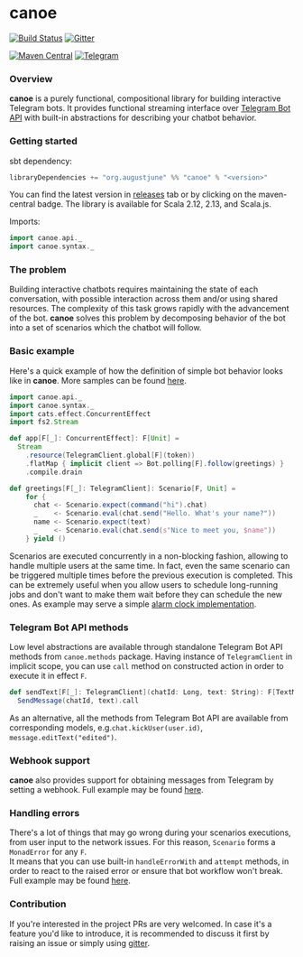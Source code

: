 canoe
=============

[![Build Status](https://travis-ci.org/augustjune/canoe.svg?branch=master)](https://travis-ci.org/augustjune/canoe)
[![Gitter](https://badges.gitter.im/augustjune-canoe/community.svg)](https://gitter.im/augustjune-canoe/community?utm_source=badge&utm_medium=badge&utm_campaign=pr-badge)

[![Maven Central](https://maven-badges.herokuapp.com/maven-central/org.augustjune/canoe_2.12/badge.svg)](https://maven-badges.herokuapp.com/maven-central/org.augustjune/canoe_2.12)
[![Telegram](https://img.shields.io/badge/Bot%20API-4.6%20-00aced.svg)](https://core.telegram.org/bots/api#recent-changes)
    
### Overview
**canoe** is a purely functional, compositional library for building interactive Telegram bots.
It provides functional streaming interface over [Telegram Bot API](https://core.telegram.org/bots/api) 
with built-in abstractions for describing your chatbot behavior.

### Getting started
sbt dependency:
```scala
libraryDependencies += "org.augustjune" %% "canoe" % "<version>"
```
You can find the latest version in [releases](https://github.com/augustjune/canoe/releases) tab 
or by clicking on the maven-central badge. The library is available for Scala 2.12, 2.13, and Scala.js.

Imports:
```scala
import canoe.api._
import canoe.syntax._
```

### The problem
Building interactive chatbots requires maintaining the state of each conversation, 
with possible interaction across them and/or using shared resources.
The complexity of this task grows rapidly with the advancement of the bot.
**canoe** solves this problem by decomposing behavior of the bot into a set of scenarios 
which the chatbot will follow.

### Basic example
Here's a quick example of how the definition of simple bot behavior looks like in **canoe**. 
More samples can be found [here](https://github.com/augustjune/canoe/tree/master/examples/src/main/scala/samples). 

```scala
import canoe.api._
import canoe.syntax._
import cats.effect.ConcurrentEffect
import fs2.Stream

def app[F[_]: ConcurrentEffect]: F[Unit] = 
  Stream
    .resource(TelegramClient.global[F](token))
    .flatMap { implicit client => Bot.polling[F].follow(greetings) }
    .compile.drain

def greetings[F[_]: TelegramClient]: Scenario[F, Unit] =
    for {
      chat <- Scenario.expect(command("hi").chat)
      _    <- Scenario.eval(chat.send("Hello. What's your name?"))
      name <- Scenario.expect(text)
      _    <- Scenario.eval(chat.send(s"Nice to meet you, $name"))
    } yield ()
```

Scenarios are executed concurrently in a non-blocking fashion, 
allowing to handle multiple users at the same time.
In fact, even the same scenario can be triggered multiple times before 
the previous execution is completed.
This can be extremely useful when you allow users to schedule long-running jobs 
and don't want to make them wait before they can schedule the new ones.
As example may serve a simple [alarm clock implementation](https://github.com/augustjune/canoe/tree/master/examples/src/main/scala/samples/TimerAlarm.scala).


### Telegram Bot API methods
Low level abstractions are available through standalone Telegram Bot API methods from `canoe.methods` package.
Having instance of `TelegramClient` in implicit scope, 
you can use `call` method on constructed action in order to execute it in effect `F`.

```scala
def sendText[F[_]: TelegramClient](chatId: Long, text: String): F[TextMessage] = 
  SendMessage(chatId, text).call
```

As an alternative, all the methods from Telegram Bot API are available from corresponding models,
e.g.`chat.kickUser(user.id)`, `message.editText("edited")`.

### Webhook support
**canoe** also provides support for obtaining messages from Telegram by setting a webhook.
Full example may be found [here](https://github.com/augustjune/canoe/blob/master/examples/src/main/scala/samples/WebhookGreetings.scala).

### Handling errors
There's a lot of things that may go wrong during your scenarios executions, 
from user input to the network issues.
For this reason, `Scenario` forms a `MonadError` for any `F`.  
It means that you can use built-in `handleErrorWith` and `attempt` methods,
in order to react to the raised error or ensure that bot workflow won't break.
Full example may be found [here](https://github.com/augustjune/canoe/blob/master/examples/src/main/scala/samples/ErrorHandling.scala).

### Contribution
If you're interested in the project PRs are very welcomed.
In case it's a feature you'd like to introduce, it is recommended to discuss it first by raising an issue 
or simply using [gitter](https://gitter.im/augustjune-canoe/community).